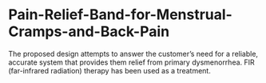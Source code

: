 # Pain-Relief-Band-for-Menstrual-Cramps-and-Back-Pain
The proposed design attempts to answer the customer’s need for a reliable, accurate system that provides them relief from primary dysmenorrhea. FIR (far-infrared radiation) therapy has been used as a treatment.
